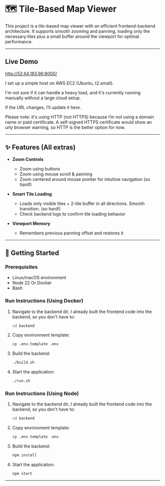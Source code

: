 # 🗺️ Tile-Based Map Viewer

This project is a tile-based map viewer with an efficient frontend-backend architecture. It supports smooth zooming and panning, loading only the necessary tiles plus a small buffer around the viewport for optimal performance.

---

## Live Demo

http://52.64.183.96:8000/

I set up a simple host on AWS EC2 (Ubuntu, t2.small).

I'm not sure if it can handle a heavy load, and it's currently running manually without a large cloud setup.

If the URL changes, I’ll update it here.

Please note: it's using HTTP (not HTTPS) because I’m not using a domain name or paid certificate.
A self-signed HTTPS certificate would show an urly browser warning, so HTTP is the better option for now.

---

## ✨ Features (All extras)

- **Zoom Controls**
  - Zoom using buttons
  - Zoom using mouse scroll & panning
  - Zoom centered around mouse pointer for intuitive navigation (so hard!)

- **Smart Tile Loading**
  - Loads only visible tiles + 2-tile buffer in all directions. Smooth transition. (so hard!)
  - Check backend logs to confirm tile loading behavior

- **Viewport Memory**
  - Remembers previous panning offset and restores it

---

## 🚀 Getting Started

### Prerequisites

- Linux/macOS environment
- Node 22 Or Docker
- Bash

### Run Instructions (Using Docker)

1. Navigate to the backend dir, I already built the frontend code into the backend, so you don't have to:
   ```bash
   cd backend  
   ```

2. Copy environment template:
   ```bash
   cp .env.template .env
   ```

3. Build the backend:
   ```bash
   ./build.sh
   ```

4. Start the application:
   ```bash
   ./run.sh
   ```

### Run Instructions (Using Node)

1. Navigate to the backend dir, I already built the frontend code into the backend, so you don't have to:
   ```bash
   cd backend  
   ```

2. Copy environment template:
   ```bash
   cp .env.template .env
   ```

3. Build the backend:
   ```bash
   npm install
   ```

4. Start the application:
   ```bash
   npm start
   ```

---

